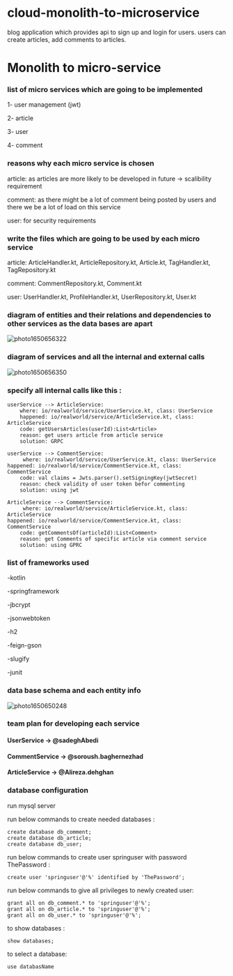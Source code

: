 # cloud-monolith-to-microservice

blog application which provides api to sign up and login for users.
users can create articles, add comments to articles. 

# Monolith to micro-service 

### list of micro services which are going to be implemented

1- user management (jwt)


2- article


3- user


4- comment

### reasons why each micro service is chosen 

article: as articles are more likely to be developed in future -> scalibility requirement


comment: as there might be a lot of comment being posted by users and there we be a lot of load on this service


user: for security requirements 

### write the files which are going to be used by each micro service

article: ArticleHandler.kt, ArticleRepository.kt, Article.kt, TagHandler.kt, TagRepository.kt


comment: CommentRepository.kt, Comment.kt


user: UserHandler.kt, ProfileHandler.kt, UserRepository.kt, User.kt


### diagram of entities and their relations and dependencies to other services as the data bases are apart
![photo1650656322](https://user-images.githubusercontent.com/45733433/164784145-7d1a2c65-8c8d-4020-ad45-0418f30109b1.jpeg)

### diagram of services and all the internal and external calls
![photo1650656350](https://user-images.githubusercontent.com/45733433/164784122-bf8718a1-2adf-41e6-a08f-e999385235fb.jpeg)


### specify all internal calls like this :

    userService --> ArticleService:
	    where: io/realworld/service/UserService.kt, class: UserService
	    happened: io/realworld/service/ArticleService.kt, class: ArticleService
	    code: getUsersArticles(userId):List<Article> 
	    reason: get users article from article service
	    solution: GRPC 

    userService --> CommentService:
      	 where: io/realworld/service/UserService.kt, class: UserService
	happened: io/realworld/service/CommentService.kt, class: CommentService
        code: val claims = Jwts.parser().setSigningKey(jwtSecret)
        reason: check validity of user token befor commenting
        solution: using jwt 

    ArticleService --> CommentService:
      	 where: io/realworld/service/ArticleService.kt, class: ArticleService
	happened: io/realworld/service/CommentService.kt, class: CommentService
        code: getCommentsOf(articleId):List<Comment>
        reason: get Comments of specific article via comment service
        solution: using GPRC
	
	
### list of frameworks used
-kotlin

-springframework

-jbcrypt

-jsonwebtoken

-h2

-feign-gson

-slugify

-junit


### data base schema and each entity info


![photo1650650248](https://user-images.githubusercontent.com/45733433/164769225-b8bf0f4a-440b-41fd-8242-05dc672b82f2.jpeg)

### team plan for developing each service

#### UserService -> @sadeghAbedi

#### CommentService -> @soroush.baghernezhad

#### ArticleService -> @Alireza.dehghan

### database configuration

run mysql server

run below commands to create needed databases :

    create database db_comment;
    create database db_article;
    create database db_user;

run below commands to create user springuser with password ThePassword :

    create user 'springuser'@'%' identified by 'ThePassword';

run below commands to give all privileges to newly created user:

    grant all on db_comment.* to 'springuser'@'%';
    grant all on db_article.* to 'springuser'@'%';
    grant all on db_user.* to 'springuser'@'%';

to show databases :

    show databases;

to select a database:

    use databasName


